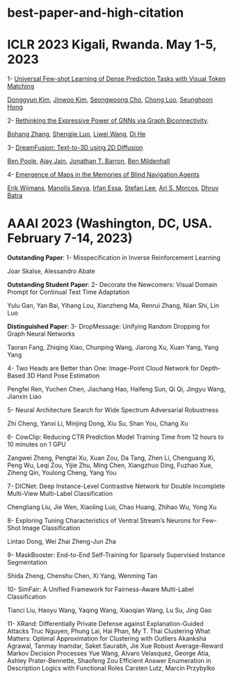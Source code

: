 # best-paper-and-high-citation

# ICLR 2023 Kigali, Rwanda. May 1-5, 2023 

1- [Universal Few-shot Learning of Dense Prediction Tasks with Visual Token Matching](https://arxiv.org/abs/2303.14969)


[Donggyun Kim](https://scholar.google.com/citations?user=7KkA050AAAAJ&hl=en), [Jinwoo Kim](https://scholar.google.com/citations?user=kHuR_lEAAAAJ&hl=en), [Seongwoong Cho](https://seongwoongcho.github.io/), [Chong Luo](https://scholar.google.com/citations?user=01iBf38AAAAJ&hl=en), [Seunghoon Hong](https://scholar.google.com/citations?user=hvr3ALkAAAAJ&hl=en)

2- [Rethinking the Expressive Power of GNNs via Graph Biconnectivity](https://arxiv.org/abs/2301.09505). 


[Bohang Zhang](https://scholar.google.com/citations?user=hJgT4tYAAAAJ&hl=en), [Shengjie Luo](https://scholar.google.com/citations?user=ImWO7WYAAAAJ&hl=zh-CN), [Liwei Wang](https://scholar.google.com/citations?user=VZHxoh8AAAAJ&hl=zh-CN), [Di He](https://scholar.google.co.jp/citations?user=orVoz4IAAAAJ&hl=en)

3- [DreamFusion: Text-to-3D using 2D Diffusion](https://arxiv.org/abs/2209.14988)


[Ben Poole](https://scholar.google.com/citations?user=i5FMLA4AAAAJ&hl=en), [Ajay Jain](https://scholar.google.ca/citations?user=Ih7iLuUAAAAJ&hl=en), [Jonathan T. Barron](https://scholar.google.com/citations?user=jktWnL8AAAAJ&hl=en), [Ben Mildenhall](https://scholar.google.com/citations?user=NozIDL8AAAAJ&hl=en)

4- [Emergence of Maps in the Memories of Blind Navigation Agents](https://arxiv.org/abs/2301.13261)


[Erik Wijmans](https://scholar.google.com/citations?user=9v86038AAAAJ&hl=en), [Manolis Savva](https://scholar.google.com/citations?user=4D2vsdYAAAAJ&hl=en), [Irfan Essa](https://scholar.google.com/citations?user=XM97iScAAAAJ&hl=en), [Stefan Lee](https://scholar.google.com/citations?user=8j3t5HsAAAAJ&hl=en), [Ari S. Morcos](https://scholar.google.com/citations?user=v-A_7UsAAAAJ&hl=en), [Dhruv Batra](https://scholar.google.com/citations?user=_bs7PqgAAAAJ&hl=en)

# AAAI 2023   (Washington, DC, USA. February 7-14, 2023)

**Outstanding Paper**:
1- Misspecification in Inverse Reinforcement Learning


Joar Skalse, Alessandro Abate

__Outstanding Student Paper__:
2- Decorate the Newcomers: Visual Domain Prompt for Continual Test Time Adaptation


Yulu Gan, Yan Bai, Yihang Lou, Xianzheng Ma, Renrui Zhang, Nian Shi, Lin Luo

**Distinguished Paper**:
3- DropMessage: Unifying Random Dropping for Graph Neural Networks

Taoran Fang, Zhiqing Xiao, Chunping Wang, Jiarong Xu, Xuan Yang, Yang Yang


4- Two Heads are Better than One: Image-Point Cloud Network for Depth-Based 3D Hand Pose Estimation


Pengfei Ren, Yuchen Chen, Jiachang Hao, Haifeng Sun, Qi Qi, Jingyu Wang, Jianxin Liao


5- Neural Architecture Search for Wide Spectrum Adversarial Robustness


Zhi Cheng, Yanxi Li, Minjing Dong, Xiu Su, Shan You, Chang Xu


6- CowClip: Reducing CTR Prediction Model Training Time from 12 hours to 10 minutes on 1 GPU


Zangwei Zheng, Pengtai Xu, Xuan Zou, Da Tang, Zhen Li, Chenguang Xi, Peng Wu, Leqi Zou, Yijie Zhu, Ming Chen, Xiangzhuo Ding, Fuzhao Xue, Ziheng Qin, Youlong Cheng, Yang You

7- DICNet: Deep Instance-Level Contrastive Network for Double Incomplete Multi-View Multi-Label Classification


Chengliang Liu, Jie Wen, Xiaoling Luo, Chao Huang, Zhihao Wu, Yong Xu


8- Exploring Tuning Characteristics of Ventral Stream’s Neurons for Few-Shot Image Classification


Lintao Dong, Wei Zhai Zheng-Jun Zha


9- MaskBooster: End-to-End Self-Training for Sparsely Supervised Instance Segmentation


Shida Zheng, Chenshu Chen, Xi Yang, Wenming Tan


10- SimFair: A Unified Framework for Fairness-Aware Multi-Label Classification


Tianci Liu, Haoyu Wang, Yaqing Wang, Xiaoqian Wang, Lu Su, Jing Gao


11- XRand: Differentially Private Defense against Explanation-Guided Attacks
Truc Nguyen, Phung Lai, Hai Phan, My T. Thai
Clustering What Matters: Optimal Approximation for Clustering with Outliers
Akanksha Agrawal, Tanmay Inamdar, Saket Saurabh, Jie Xue
Robust Average-Reward Markov Decision Processes
Yue Wang, Alvaro Velasquez, George Atia, Ashley Prater-Bennette, Shaofeng Zou
Efficient Answer Enumeration in Description Logics with Functional Roles
Carsten Lutz, Marcin Przybylko



